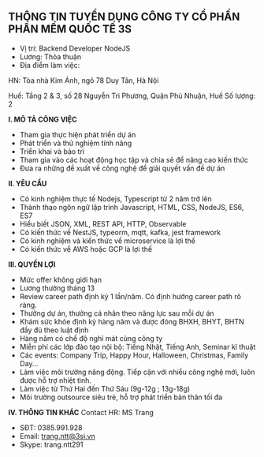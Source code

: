 **THÔNG TIN TUYỂN DỤNG
CÔNG TY CỔ PHẦN PHẦN MỀM QUỐC TẾ 3S**
----
- Vị trí: Backend Developer NodeJS
- Lương: Thỏa thuận
- Địa điểm làm việc: 

HN: Tòa nhà Kim Ánh, ngõ 78 Duy Tân, 
Hà Nội

Huế: Tầng 2 & 3, số 28 Nguyễn Tri Phương, Quận Phú Nhuận, Huế
Số lượng: 2

**I. MÔ TẢ CÔNG VIỆC**
- Tham gia thực hiện phát triển dự án
- Phát triển và thử nghiệm tính năng 
- Triển khai và bảo trì 
- Tham gia vào các hoạt động học tập và chia sẻ để nâng cao kiến thức
- Đưa ra những đề xuất về công nghệ để giải quyết vấn đề dự án

**II. YÊU CẦU**
- Có kinh nghiệm thực tế Nodejs, Typescript từ 2 năm trở lên
- Thành thạo ngôn ngữ lập trình Javascript, HTML, CSS, NodeJS, ES6, ES7
- Hiểu biết JSON, XML, REST API, HTTP, Observable
- Có kiến thức về NestJS, typeorm, mqtt, kafka, jest framework
- Có kinh nghiệm và kiến thức về microservice là lợi thế
- Có kiến thức về AWS hoặc GCP là lợi thế

**III. QUYỀN LỢI**
- Mức offer không giới hạn 
- Lương thưởng tháng 13
- Review career path định kỳ 1 lần/năm. Có định hướng career path rõ ràng.
- Thưởng dự án, thưởng cá nhân theo năng lực sau mỗi dự án
- Khám sức khỏe định kỳ hàng năm và được đóng BHXH, BHYT, BHTN đầy đủ theo luật định
- Hàng năm có chế độ nghỉ mát cùng công ty
- Miễn phí các lớp đào tạo nội bộ: Tiếng Nhật, Tiếng Anh, Seminar kĩ thuật
- Các events: Company Trip, Happy Hour, Halloween, Christmas, Family Day…
- Làm việc môi trường năng động. Tiếp cận với nhiều công nghệ mới, luôn được hỗ trợ nhiệt tình.
- Làm việc từ Thứ Hai đến Thứ Sáu (9g-12g ; 13g-18g)
- Môi trường outsource siêu trẻ, hỗ trợ phát triển bản thân tối đa

**IV. THÔNG TIN KHÁC**
Contact HR:
MS Trang
- SĐT: 0385.991.928
- Email: trang.ntt@3si.vn
- Skype: trang.ntt291
